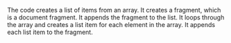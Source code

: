 The code creates a list of items from an array.
It creates a fragment, which is a document fragment.
It appends the fragment to the list.
It loops through the array and creates a list item for each element in the array.
It appends each list item to the fragment.
